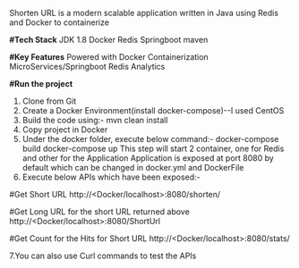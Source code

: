 Shorten URL is a modern scalable application written in Java using Redis and Docker to containerize

<B>#Tech Stack</B>
JDK 1.8
Docker
Redis
Springboot
maven

<B>#Key Features</B>
Powered with Docker Containerization
MicroServices/Springboot
Redis
Analytics 

<B>#Run the project</B>

1. Clone from Git
2. Create a Docker Environment(install docker-compose)--I used CentOS
3. Build the code using:-
mvn clean install 
4. Copy project in Docker
5. Under the docker folder, execute below command:-
docker-compose build
docker-compose up
This step will start 2 container, one for Redis and other for the Application
Application is exposed at port 8080 by default which can be changed in docker.yml and DockerFile
6. Execute below APIs which have been exposed:-

#Get Short URL
http://<Docker/localhost>:8080/shorten/<LongUrl>

#Get Long URL for the short URL returned above
http://<Docker/localhost>:8080/ShortUrl
  
#Get Count for the Hits for Short URL
http://<Docker/localhost>:8080/stats/<ShortUrl>
  
7.You can also use Curl commands to test the APIs

